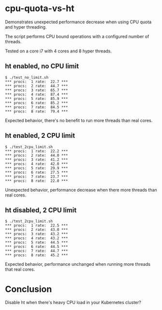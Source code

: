 # cpu-quota-vs-ht

Demonstrates unexpected performance decrease when using CPU quota and hyper threading.

The script performs CPU bound operations with a configured number of threads.

Tested on a core i7 with 4 cores and 8 hyper threads.

## ht enabled, no CPU limit

    $ ./test_no_limit.sh 
    *** procs:  1 rate:  22.7 ***
    *** procs:  2 rate:  44.7 ***
    *** procs:  3 rate:  65.7 ***
    *** procs:  4 rate:  87.4 ***
    *** procs:  5 rate:  85.9 ***
    *** procs:  6 rate:  85.2 ***
    *** procs:  7 rate:  84.5 ***
    *** procs:  8 rate:  79.4 ***

Expected behavior, there's no benefit to run more threads than real cores.

## ht enabled, 2 CPU limit

    $ ./test_2cpu_limit.sh 
    *** procs:  1 rate:  22.2 ***
    *** procs:  2 rate:  44.0 ***
    *** procs:  3 rate:  41.2 ***
    *** procs:  4 rate:  42.0 ***
    *** procs:  5 rate:  29.9 ***
    *** procs:  6 rate:  27.5 ***
    *** procs:  7 rate:  23.7 ***
    *** procs:  8 rate:  22.0 ***

Unexpected behavior, performance decrease when there more threads than real cores.

## ht disabled, 2 CPU limit

    $ ./test_2cpu_limit.sh 
    *** procs:  1 rate:  22.5 ***
    *** procs:  2 rate:  43.0 ***
    *** procs:  3 rate:  43.2 ***
    *** procs:  4 rate:  43.2 ***
    *** procs:  5 rate:  44.5 ***
    *** procs:  6 rate:  44.5 ***
    *** procs:  7 rate:  44.7 ***
    *** procs:  8 rate:  45.2 ***

Expected behavior, performance unchanged when running more threads that real cores.


# Conclusion

Disable ht when there's heavy CPU load in your Kubernetes cluster?

